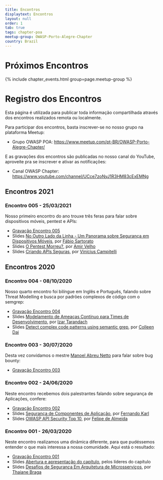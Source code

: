 ```yaml
---
title: Encontros
displaytext: Encontros
layout: null
order: 1
tab: true
tags: chapter-poa
meetup-group: OWASP-Porto-Alegre-Chapter
country: Brazil
---
```


# Próximos Encontros <!-- You should keep this section as it will populate your meetup events -->

{% include chapter_events.html group=page.meetup-group %}

# Registro dos Encontros

Esta página é utilizada para publicar toda informação compartilhada através dos encontros realizados remota ou localmente. 

Para participar dos encontros, basta inscrever-se no nosso grupo na plataforma Meetup:

* Grupo OWASP POA: <https://www.meetup.com/pt-BR/OWASP-Porto-Alegre-Chapter/>

E as gravações dos encontros são publicadas no nosso canal do YouTube, aproveite pra se inscrever e ativar as notificações:

* Canal OWASP Chapter: <https://www.youtube.com/channel/UCce7zoNyJ1R3HM83cExEMNg>

## Encontros 2021

### Encontro 005 - 25/03/2021

Nosso primeiro encontro do ano trouxe três feras para falar sobre dispositivos móveis, pentest e APIs:

* [Gravação Encontro 005](https://www.youtube.com/watch?v=WHN61V7P7ts)
* Slides [No Outro Lado da Linha - Um Panorama sobre Segurança em Dispositivos Móveis](https://drive.google.com/file/d/1jl5cz5YhzW6ya--vuEd88gdPYS63teSB/view?usp=sharing), por [Fábio Sartorato](https://www.linkedin.com/in/fábio-sartorato-011627116/)
* Slides [O Pentest Morreu?](), por [Amir Velho](https://www.linkedin.com/in/amirvelho/)
* Slides [Criando APIs Seguras](https://viniciuscampitelli.com/slides-apis-seguras/#/), por [Vinícius Campitelli](https://www.linkedin.com/in/viniciuscampitelli/)

## Encontros 2020

### Encontro 004 - 08/10/2020

Nosso quarto encontro foi bilíngue em Inglês e Português, falando sobre Threat Modelling e busca por padrões complexos de código com o semgrep:

* [Gravação Encontro 004](https://www.youtube.com/watch?v=3_T4iq0vpeI)
* Slides [Modelamento de Ameaças Contínuo  para Times de Desenvolvimento](https://drive.google.com/file/d/130nZPYX_PllhKXK7ocZjw1XG68KT5QsG/view?usp=sharing), por [Izar Tarandach](https://www.linkedin.com/in/izartarandach/)
* Slides [Detect complex code patterns using semantic grep](https://drive.google.com/file/d/1aEgQM-oUXqs46OFtjnPR0Jo1c3m6-DLV/view?usp=sharing), por [Colleen Dai](https://www.linkedin.com/in/colleen-dai-839376b4/)

### Encontro 003 - 30/07/2020

Desta vez convidamos o mestre [Manoel Abreu Netto](https://www.linkedin.com/in/manoelt/) para falar sobre bug bounty:

* [Gravação Encontro 003](https://www.youtube.com/watch?v=y0X78M5_LMo)

### Encontro 002 - 24/06/2020

Neste encontro recebemos dois palestrantes falando sobre segurança de Aplicações, confere:

* [Gravação Encontro 002](https://www.youtube.com/watch?v=0eWxDPQr3xs)
* Slides [Segurança de Componentes de Aplicação](https://drive.google.com/file/d/1bQQCeUXO5GAtRVR5dH8tMlFoVJNrZ9Sb/view?usp=sharing), por [Fernando Karl](https://www.linkedin.com/in/fernandokarl/)
* Slides [OWASP API Security Top 10](https://drive.google.com/file/d/19nxiQ90xf0vtK48mcr45yoCl0GSOdk5y/view?usp=sharing), por [Felipe de Almeida](https://www.linkedin.com/in/feliperalmeida/)

### Encontro 001 - 26/03/2020

Neste encontro realizamos uma dinâmica diferente, para que pudéssemos entender o que mais interessa a nossa comunidade. Aqui está o resultado: 

* [Gravação Encontro 001](https://www.youtube.com/watch?v=EwyB4liRzVo)
* Slides [Abertura e apresentação do capítulo](https://drive.google.com/a/owasp.org/file/d/1u8pVn8Lo0Nuz5n9NJBuBj3728CQW9YLf/view?usp=sharing), pelos líderes do capítulo
* Slides [Desafios de Segurança Em Arquitetura de Microsserviços](https://drive.google.com/a/owasp.org/file/d/1j1xE2uturDNxTL24XdtFYwrintDmCE2z/view?usp=sharing), por [Thaiane Braga](https://www.linkedin.com/in/thaianebraga/)
